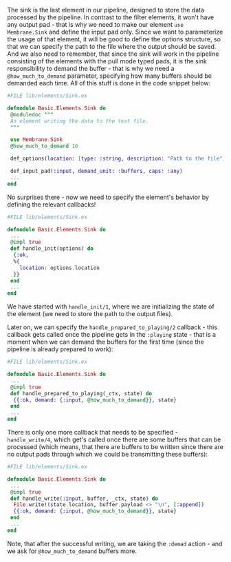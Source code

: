 The sink is the last element in our pipeline, designed to store the data processed by the pipeline. 
In contrast to the filter elements, it won't have any output pad - that is why we need to make our element `use Membrane.Sink` and define the input pad only.
Since we want to parameterize the usage of that element, it will be good to define the options structure, so that we can specify the path to the file where the output should be saved. And we also need to remember, that since the sink will work in the pipeline consisting of the elements with the pull mode typed pads, it is the sink responsibility to demand the buffer - that is why we need a `@how_much_to_demand` parameter, specifying how many buffers should be demanded each time. All of this stuff is done in the code snippet below:
```Elixir
#FILE lib/elements/Sink.ex

defmodule Basic.Elements.Sink do
 @moduledoc """
 An element writing the data to the text file.
 """

 use Membrane.Sink
 @how_much_to_demand 10

 def_options(location: [type: :string, description: "Path to the file"])

 def_input_pad(:input, demand_unit: :buffers, caps: :any)
 ...
end
```

No surprises there - now we need to specify the element's behavior by defining the relevant callbacks! 
```Elixir
#FILE lib/elements/Sink.ex

defmodule Basic.Elements.Sink do
 ...
 @impl true
 def handle_init(options) do
  {:ok,
  %{
    location: options.location
  }}
 end
 ...
end
```
We have started with `handle_init/1`, where we are initializing the state of the element (we need to store the path to the output files).

Later on, we can specify the `handle_prepared_to_playing/2` callback - this callback gets called once the pipeline gets in the `:playing` state - that is a moment when we can demand the buffers for the first time (since the pipeline is already prepared to work):
```Elixir
#FILE lib/elements/Sink.ex

defmodule Basic.Elements.Sink do
 ...
 @impl true
 def handle_prepared_to_playing(_ctx, state) do
  {{:ok, demand: {:input, @how_much_to_demand}}, state}
 end
 ...
end
```

There is only one more callback that needs to be specified - `handle_write/4`, which get's called once there are some buffers that can be processed (which means, that there are buffers to be written since there are no output pads through which we could be transmitting these buffers):
```Elixir
#FILE lib/elements/Sink.ex

defmodule Basic.Elements.Sink do
 ...
 @impl true
 def handle_write(:input, buffer, _ctx, state) do
  File.write!(state.location, buffer.payload <> "\n", [:append])
  {{:ok, demand: {:input, @how_much_to_demand}}, state}
 end
 ...
end
```

Note, that after the successful writing, we are taking the `:demad` action - and we ask for `@how_much_to_demand` buffers more.